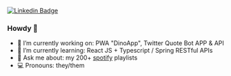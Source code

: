 [![Linkedin Badge](https://img.shields.io/badge/-LinkedIn-blue?style=flat&logo=Linkedin&logoColor=white&link=https://www.linkedin.com/in/mayra-cademartori-4032b51ab/)](https://www.linkedin.com/in/mayra-cademartori-4032b51ab/)

### Howdy 🤠

- 🔭 I’m currently working on: PWA "DinoApp", Twitter Quote Bot APP & API
- 🌱 I’m currently learning: React JS + Typescript / Spring RESTful APIs
- 💬 Ask me about: my 200+ [spotify](https://open.spotify.com/user/12168421791?si=e241dd1b2a894156) playlists
- 💻 Pronouns: they/them
